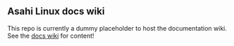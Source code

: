 ## Asahi Linux docs wiki

This repo is currently a dummy placeholder to host the documentation wiki.
See the [docs wiki](https://github.com/asahilinux/docs/wiki) for content!

